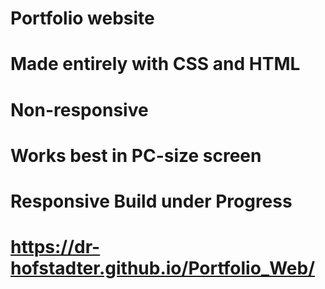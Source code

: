 # Portfolio website 
# Made entirely with CSS and HTML
# Non-responsive
# Works best in PC-size screen
# Responsive Build under Progress
# https://dr-hofstadter.github.io/Portfolio_Web/
